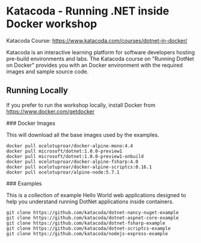 # Katacoda - Running .NET inside Docker workshop

Katacoda Course: https://www.katacoda.com/courses/dotnet-in-docker/

Katacoda is an interactive learning platform for software developers hosting pre-build environments and labs. The Katacoda course on "Running DotNet on Docker" provides you with an Docker environment with the required images and sample source code.

## Running Locally

If you prefer to run the workshop locally, install Docker from https://www.docker.com/getdocker

### Docker Images

This will download all the base images used by the examples.

```
docker pull ocelotuproar/docker-alpine-mono:4.4
docker pull microsoft/dotnet:1.0.0-preview1
docker pull microsoft/dotnet:1.0.0-preview1-onbuild
docker pull ocelotuproar/docker-alpine-fsharp:4.0
docker pull ocelotuproar/docker-alpine-scriptcs:0.16.1
docker pull ocelotuproar/alpine-node:5.7.1
```

### Examples

This is a collection of example Hello World web applications designed to help you understand running DotNet applications inside containers.

```
git clone https://github.com/katacoda/dotnet-nancy-nuget-example
git clone https://github.com/katacoda/dotnet-aspnet-core-example
git clone https://github.com/katacoda/dotnet-fsharp-example
git clone https://github.com/katacoda/dotnet-scriptcs-example
git clone https://github.com/katacoda/nodejs-express-example
```
